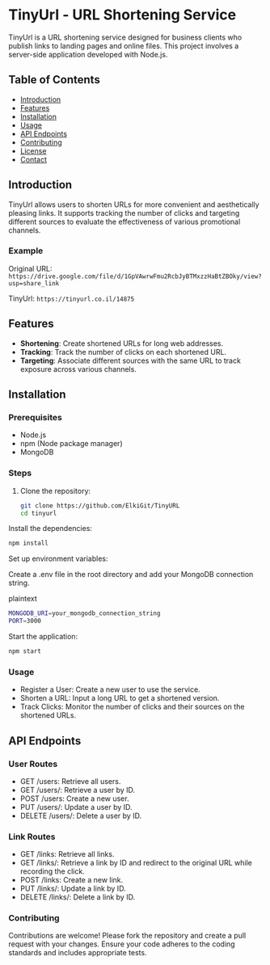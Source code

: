 # TinyUrl - URL Shortening Service

TinyUrl is a URL shortening service designed for business clients who publish links to landing pages and online files. This project involves a server-side application developed with Node.js.

## Table of Contents

- [Introduction](#introduction)
- [Features](#features)
- [Installation](#installation)
- [Usage](#usage)
- [API Endpoints](#api-endpoints)
- [Contributing](#contributing)
- [License](#license)
- [Contact](#contact)

## Introduction

TinyUrl allows users to shorten URLs for more convenient and aesthetically pleasing links. It supports tracking the number of clicks and targeting different sources to evaluate the effectiveness of various promotional channels.

### Example

Original URL: `https://drive.google.com/file/d/1GpVAwrwFmu2RcbJyBTMxzzHaBtZBOky/view?usp=share_link`

TinyUrl: `https://tinyurl.co.il/14875`

## Features

- **Shortening**: Create shortened URLs for long web addresses.
- **Tracking**: Track the number of clicks on each shortened URL.
- **Targeting**: Associate different sources with the same URL to track exposure across various channels.

## Installation

### Prerequisites

- Node.js
- npm (Node package manager)
- MongoDB

### Steps

1. Clone the repository:

   ```bash
   git clone https://github.com/ElkiGit/TinyURL
   cd tinyurl
   ```
Install the dependencies:

   ```bash
   npm install
   ```
Set up environment variables:

Create a .env file in the root directory and add your MongoDB connection string.

plaintext
   ```bash
   MONGODB_URI=your_mongodb_connection_string
   PORT=3000
  ```
Start the application:

   ```bash
   npm start
   ```
### Usage

- Register a User: Create a new user to use the service.
- Shorten a URL: Input a long URL to get a shortened version.
- Track Clicks: Monitor the number of clicks and their sources on the shortened URLs.

## API Endpoints

### User Routes

- GET /users: Retrieve all users.
- GET /users/<id>: Retrieve a user by ID.
- POST /users: Create a new user.
- PUT /users/<id>: Update a user by ID.
- DELETE /users/<id>: Delete a user by ID.

### Link Routes

- GET /links: Retrieve all links.
- GET /links/<id>: Retrieve a link by ID and redirect to the original URL while recording the click.
- POST /links: Create a new link.
- PUT /links/<id>: Update a link by ID.
- DELETE /links/<id>: Delete a link by ID.

### Contributing

Contributions are welcome! Please fork the repository and create a pull request with your changes. Ensure your code adheres to the coding standards and includes appropriate tests.

